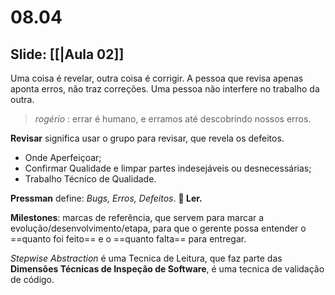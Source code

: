 # 08.04

## Slide: [[|Aula 02]]

Uma coisa é revelar, outra coisa é corrigir. A pessoa que revisa apenas aponta erros, não traz correções. Uma pessoa não interfere no trabalho da outra.

> *rogério* : errar é humano, e erramos até descobrindo nossos erros.

**Revisar** significa usar o grupo para revisar, que revela os defeitos.
- Onde Aperfeiçoar;
- Confirmar Qualidade e limpar partes indesejáveis ou desnecessárias;
- Trabalho Técnico de Qualidade.

**Pressman** define: *Bugs, Erros, Defeitos*. **🚧 Ler.**

**Milestones**: marcas de referência, que servem para marcar a evolução/desenvolvimento/etapa, para que o gerente possa entender o ==quanto foi feito== e o ==quanto falta== para entregar.

*Stepwise Abstraction* é uma Tecnica de Leitura, que faz parte das **Dimensões Técnicas de Inspeção de Software**, é uma tecnica de validação de código.
